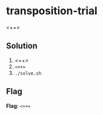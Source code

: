 # transposition-trial
*<++>*

## Solution
1. <++>
2. `<++>`
3. `./solve.sh`


## Flag
**Flag:** `<++>`
